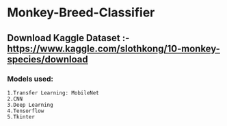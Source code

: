 # Monkey-Breed-Classifier
## Download Kaggle Dataset :- https://www.kaggle.com/slothkong/10-monkey-species/download
### Models used:
```
1.Transfer Learning: MobileNet
2.CNN
3.Deep Learning
4.Tensorflow
5.Tkinter

```
